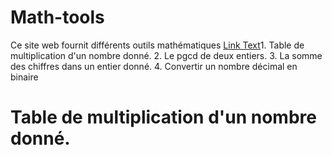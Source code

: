 # Math-tools
Ce site web fournit différents outils mathématiques
[Link Text](#Table-de-multiplication-d'un-nombre-donné.)1. Table de multiplication d'un nombre donné.
2. Le pgcd de deux entiers.
3. La somme des chiffres dans un entier donné.
4. Convertir un nombre décimal en binaire

# Table de multiplication d'un nombre donné.
